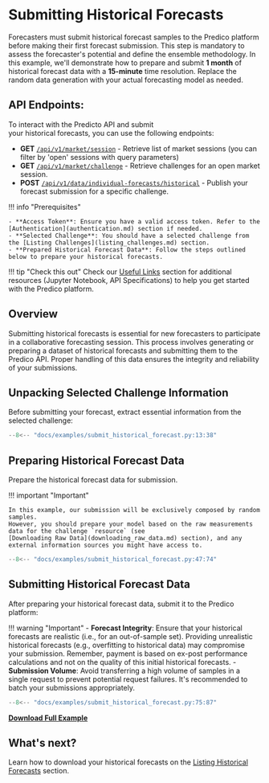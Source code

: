# Submitting Historical Forecasts

Forecasters must submit historical forecast samples to the Predico platform before making their first forecast submission. This step is mandatory to assess the forecaster's potential and define the ensemble methodology. In this example, we'll demonstrate how to prepare and submit **1 month** of historical forecast data with a **15-minute** time resolution. Replace the random data generation with your actual forecasting model as needed.


## API Endpoints:

To interact with the Predicto API and submit  
your historical forecasts,
you can use the following endpoints:

- **GET** [`/api/v1/market/session`](https://127.0.0.1/redoc/#tag/market/operation/get_market_session) - Retrieve list of market sessions (you can filter by 'open' sessions with query parameters)
- **GET** [`/api/v1/market/challenge`](https://127.0.0.1/redoc/#tag/market/operation/get_market_session_challenge) - Retrieve challenges for an open market session.
- **POST** [`/api/v1/data/individual-forecasts/historical`](https://127.0.0.1/redoc/#tag/data/operation/post_individual_forecasts_historical) - Publish your forecast submission for a specific challenge.


!!! info "Prerequisites"

    - **Access Token**: Ensure you have a valid access token. Refer to the [Authentication](authentication.md) section if needed.
    - **Selected Challenge**: You should have a selected challenge from the [Listing Challenges](listing_challenges.md) section.
    - **Prepared Historical Forecast Data**: Follow the steps outlined below to prepare your historical forecasts.


!!! tip "Check this out"
    Check our [Useful Links](useful_links.md) section for additional resources (Jupyter Notebook, API Specifications) to help you get started with the Predico platform.


## Overview

Submitting historical forecasts is essential for new forecasters to participate in a collaborative forecasting session. 
This process involves generating or preparing a dataset of historical forecasts and submitting them to the Predico API. Proper handling of this data ensures the integrity and reliability of your submissions.

## Unpacking Selected Challenge Information

Before submitting your forecast, extract essential information from the selected challenge:

```python title="submit_historical_forecast.py"
--8<-- "docs/examples/submit_historical_forecast.py:13:38"
```

## Preparing Historical Forecast Data

Prepare the historical forecast data for submission. 

!!! important "Important"

    In this example, our submission will be exclusively composed by random samples.
    However, you should prepare your model based on the raw measurements data for the challenge `resource` (see 
    [Downloading Raw Data](downloading_raw_data.md) section), and any external information sources you might have access to.


```python title="submit_historical_forecast.py"
--8<-- "docs/examples/submit_historical_forecast.py:47:74"
```


## Submitting Historical Forecast Data

After preparing your historical forecast data, submit it to the Predico platform:

!!! warning "Important"
    - **Forecast Integrity**: Ensure that your historical forecasts are realistic (i.e., for an out-of-sample set). Providing unrealistic historical forecasts (e.g., overfitting to historical data) may compromise your submission. Remember, payment is based on ex-post performance calculations and not on the quality of this initial historical forecasts.
    - **Submission Volume**: Avoid transferring a high volume of samples in a single request to prevent potential request failures. It's recommended to batch your submissions appropriately.


```python title="submit_historical_forecast.py"
--8<-- "docs/examples/submit_historical_forecast.py:75:87"
```

<a href="../examples/submit_historical_forecast.py" download="submit_historical_forecast.py"><b>Download Full Example</b></a>


## What's next?

Learn how to download your historical forecasts on the [Listing Historical Forecasts](listing_historical_forecasts.md) section.

